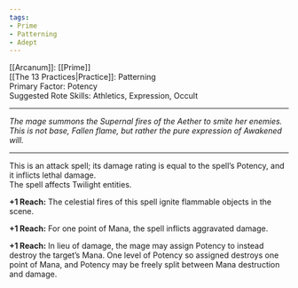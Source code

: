```yaml
---
tags:
- Prime
- Patterning
- Adept
---
```


[[Arcanum]]: [[Prime]]\
[[The 13 Practices|Practice]]: Patterning\
Primary Factor: Potency\
Suggested Rote Skills: Athletics, Expression, Occult

---

_The mage summons the Supernal fires of the Aether to smite her enemies. This is not base, Fallen flame, but rather the pure expression of Awakened will._

---

This is an attack spell; its damage rating is equal to the spell’s Potency, and it inflicts lethal damage.\
The spell affects Twilight entities.

**+1 Reach:** The celestial fires of this spell ignite flammable objects in the scene.

**+1 Reach:** For one point of Mana, the spell inflicts aggravated damage.

**+1 Reach:** In lieu of damage, the mage may assign Potency to instead destroy the target’s Mana. One level of Potency so assigned destroys one point of Mana, and Potency may be freely split between Mana destruction and damage.